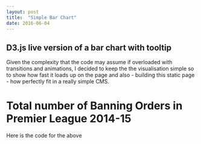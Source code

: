 ```yaml
---
layout: post
title:  "Simple Bar Chart"
date: 2016-06-04
---
```


<h2>D3.js live version of a bar chart with tooltip</h2> 
Given the complexity that the code may assume if overloaded with transitions and animations, I decided to keep the the visualisation simple so to show how fast it loads up on the page and also - building this static page - how perfectly fit in a really simple CMS.

<head>
  <meta charset="utf-8">
  <title>D3js bar chart </title>
  <link rel="stylesheet" type="text/css" href="/js/chart1/stylesheet.css">
  <script src="//d3js.org/d3.v3.min.js"></script>
  <script src="http://labratrevenge.com/d3-tip/javascripts/d3.tip.v0.6.3.js"></script>
</head>
<body>
  <div>
    <h1>Total number of Banning Orders in Premier League 2014-15</h1>
    <script type="text/javascript" src="/js/chart1/bar.js"></script>
  </div>
</body>

Here is the code for the above
<div>
<script src="https://gist.github.com/danielepalumbo89/277a7141875d5d687ecce8d64028b92b.js"></script>
</div>
